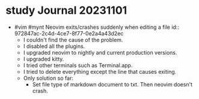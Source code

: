 # study Journal 20231101

- #vim #mynt Neovim exits/crashes suddenly when editing a file
	id:: 972847ac-2c4d-4ce7-8f77-0e2a4a43d2ec
	- I couldn't find the cause of the problem. 
	- I disabled all the plugins. 
	- I upgraded neovim to nightly and current production versions.
	- I upgraded kitty.
	- I tried other terminals such as Terminal.app.
	- I tried to delete everything except the line that causes exiting.
	- Only solution so far:
		- Set file type of markdown document to txt. Then neovim doesn't crash.


